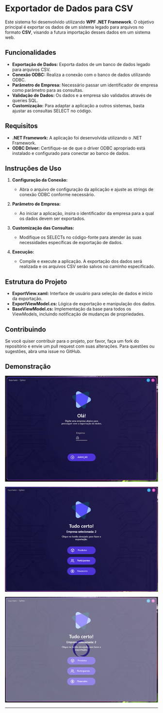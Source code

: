 # Exportador de Dados para CSV

Este sistema foi desenvolvido utilizando **WPF .NET Framework**. O objetivo principal é exportar os dados de um sistema legado para arquivos no formato **CSV**, visando a futura importação desses dados em um sistema web.

## Funcionalidades

- **Exportação de Dados:** Exporta dados de um banco de dados legado para arquivos CSV.
- **Conexão ODBC:** Realiza a conexão com o banco de dados utilizando ODBC.
- **Parâmetro de Empresa:** Necessário passar um identificador de empresa como parâmetro para as consultas.
- **Validação de Dados:** Os dados e a empresa são validados através de queries SQL.
- **Customização:** Para adaptar a aplicação a outros sistemas, basta ajustar as consultas SELECT no código.

## Requisitos

- **.NET Framework:** A aplicação foi desenvolvida utilizando o .NET Framework.
- **ODBC Driver:** Certifique-se de que o driver ODBC apropriado está instalado e configurado para conectar ao banco de dados.

## Instruções de Uso

1. **Configuração da Conexão:**
   - Abra o arquivo de configuração da aplicação e ajuste as strings de conexão ODBC conforme necessário.

2. **Parâmetro de Empresa:**
   - Ao iniciar a aplicação, insira o identificador da empresa para a qual os dados devem ser exportados.

3. **Customização das Consultas:**
   - Modifique os SELECTs no código-fonte para atender às suas necessidades específicas de exportação de dados.

4. **Execução:**
   - Compile e execute a aplicação. A exportação dos dados será realizada e os arquivos CSV serão salvos no caminho especificado.

## Estrutura do Projeto

- **ExportView.xaml:** Interface de usuário para seleção de dados e início da exportação.
- **ExportViewModel.cs:** Lógica de exportação e manipulação dos dados.
- **BaseViewModel.cs:** Implementação da base para todos os ViewModels, incluindo notificação de mudanças de propriedades.

## Contribuindo

Se você quiser contribuir para o projeto, por favor, faça um fork do repositório e envie um pull request com suas alterações. Para questões ou sugestões, abra uma issue no GitHub.

## Demonstração

![Tela para preenchimento da empresa](./Images/Tela1.PNG)

![Tela da exportação de dados](./Images/Tela2.PNG)

![Spinner de carregamento](./Images/Tela3.PNG)

---
